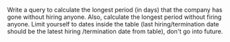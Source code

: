 Write a query to calculate the longest period (in days) that the company has gone without hiring anyone. 
Also, calculate the longest period without firing anyone. 
Limit yourself to dates inside the table (last hiring/termination date should be the latest hiring /termination date from table), don't go into future.